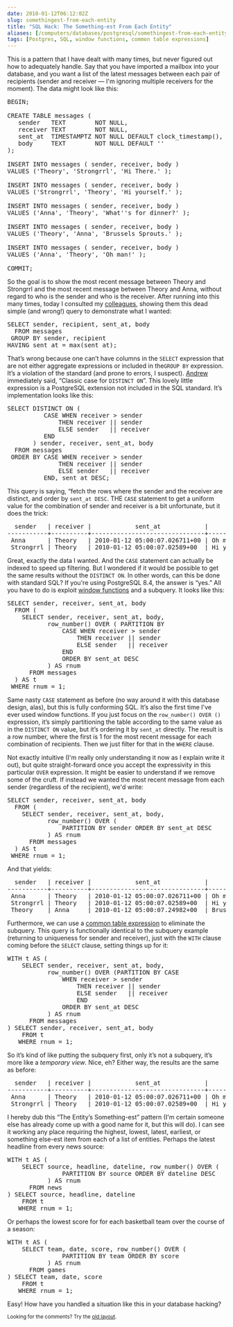 ```yaml
--- 
date: 2010-01-12T06:12:02Z
slug: somethingest-from-each-entity
title: "SQL Hack: The Something-est From Each Entity"
aliases: [/computers/databases/postgresql/somethingest-from-each-entity.html]
tags: [Postgres, SQL, window functions, common table expressions]
---
```


<p>This is a pattern that I have dealt with many times, but never figured out how to adequately handle. Say that you have imported a mailbox into your database, and you want a list of the latest messages between each pair of recipients (sender and receiver — I'm ignoring multiple receivers for the moment). The data might look like this:</p>

<pre>
BEGIN;

CREATE TABLE messages (
   sender   TEXT        NOT NULL,
   receiver TEXT        NOT NULL,
   sent_at  TIMESTAMPTZ NOT NULL DEFAULT clock_timestamp(),
   body     TEXT        NOT NULL DEFAULT &#x27;&#x27;
);

INSERT INTO messages ( sender, receiver, body )
VALUES (&#x27;Theory&#x27;, &#x27;Strongrrl&#x27;, &#x27;Hi There.&#x27; );

INSERT INTO messages ( sender, receiver, body )
VALUES (&#x27;Strongrrl&#x27;, &#x27;Theory&#x27;, &#x27;Hi yourself.&#x27; );

INSERT INTO messages ( sender, receiver, body )
VALUES (&#x27;Anna&#x27;, &#x27;Theory&#x27;, &#x27;What&#x27;&#x27;s for dinner?&#x27; );

INSERT INTO messages ( sender, receiver, body )
VALUES (&#x27;Theory&#x27;, &#x27;Anna&#x27;, &#x27;Brussels Sprouts.&#x27; );

INSERT INTO messages ( sender, receiver, body )
VALUES (&#x27;Anna&#x27;, &#x27;Theory&#x27;, &#x27;Oh man!&#x27; );

COMMIT;
</pre>

<p>So the goal is to show the most recent message between Theory and Strongrrl and the most recent message between Theory and Anna, without regard to who is the sender and who is the receiver. After running into this many times, today I consulted my <a href="http://www.pgexperts.com/people.html" title="PostgreSQL Experts">colleagues</a>, showing them this dead simple (and wrong!) query to demonstrate what I wanted:</p>

<pre>
SELECT sender, recipient, sent_at, body
  FROM messages
 GROUP BY sender, recipient
HAVING sent_at = max(sent_at);
</pre>

<p>That’s wrong because one can’t have columns in the <code>SELECT</code> expression that are not either aggregate expressions or included in the<code>GROUP BY</code> expression. It’s a violation of the standard (and prone to errors, I suspect). <a href="http://people.planetpostgresql.org/andrew/" title="Andrew's PostgreSQL blog">Andrew</a> immediately said, “Classic case for <code>DISTINCT ON</code>”. This lovely little expression is a PostgreSQL extension not included in the SQL standard. It’s implementation looks like this:</p>

<pre>
SELECT DISTINCT ON (
          CASE WHEN receiver &gt; sender
              THEN receiver || sender
              ELSE sender   || receiver
          END
       ) sender, receiver, sent_at, body
  FROM messages
 ORDER BY CASE WHEN receiver &gt; sender
              THEN receiver || sender
              ELSE sender   || receiver
          END, sent_at DESC;
</pre>

<p>This query is saying, “fetch the rows where the sender and the receiver are distinct, and order by <code>sent_at DESC</code>. THE <code>CASE</code> statement to get a uniform value for the combination of sender and receiver is a bit unfortunate, but it does the trick:</p>

<pre>
  sender   | receiver |            sent_at            |     body     
&#x2d;&#x2d;&#x2d;&#x2d;&#x2d;&#x2d;&#x2d;&#x2d;&#x2d;&#x2d;&#x2d;+&#x2d;&#x2d;&#x2d;&#x2d;&#x2d;&#x2d;&#x2d;&#x2d;&#x2d;&#x2d;+&#x2d;&#x2d;&#x2d;&#x2d;&#x2d;&#x2d;&#x2d;&#x2d;&#x2d;&#x2d;&#x2d;&#x2d;&#x2d;&#x2d;&#x2d;&#x2d;&#x2d;&#x2d;&#x2d;&#x2d;&#x2d;&#x2d;&#x2d;&#x2d;&#x2d;&#x2d;&#x2d;&#x2d;&#x2d;&#x2d;&#x2d;+&#x2d;&#x2d;&#x2d;&#x2d;&#x2d;&#x2d;&#x2d;&#x2d;&#x2d;&#x2d;&#x2d;&#x2d;&#x2d;&#x2d;
 Anna      | Theory   | 2010-01-12 05:00:07.026711+00 | Oh man!
 Strongrrl | Theory   | 2010-01-12 05:00:07.02589+00  | Hi yourself.
</pre>

<p>Great, exactly the data I wanted. And the <code>CASE</code> statement can actually be indexed to speed up filtering. But I wondered if it would be possible to get the same results without the <code>DISTINCT ON</code>. In other words, can this be done with standard SQL? If you're using PostgreSQL 8.4, the answer is “yes.” All you have to do is exploit <a href="http://www.postgresql.org/docs/current/static/tutorial-window.html" title="PostgreSQL Documentation: Window Functions">window functions</a> and a subquery. It looks like this:</p>

<pre>
SELECT sender, receiver, sent_at, body
  FROM (
    SELECT sender, receiver, sent_at, body,
           row_number() OVER ( PARTITION BY 
               CASE WHEN receiver &gt; sender
                   THEN receiver || sender
                   ELSE sender   || receiver
               END
               ORDER BY sent_at DESC
           ) AS rnum
      FROM messages
  ) AS t
 WHERE rnum = 1;
</pre>

<p>Same nasty <code>CASE</code> statement as before (no way around it with this database design, alas), but this is fully conforming SQL. It’s also the first time I've ever used window functions. If you just focus on the <code>row_number() OVER ()</code> expression, it’s simply partitioning the table according to the same value as in the <code>DISTINCT ON</code> value, but it’s ordering it by <code>sent_at</code> directly. The result is a row number, where the first is 1 for the most recent message for each combination of recipients. Then we just filter for that in the <code>WHERE</code> clause.</p>

<p>Not exactly intuitive (I'm really only understanding it now as I explain write it out), but quite straight-forward once you accept the expressivity in this particular <code>OVER</code> expression. It might be easier to understand if we remove some of the cruft. If instead we wanted the most recent message from each sender (regardless of the recipient), we'd write:</p>

<pre>
SELECT sender, receiver, sent_at, body
  FROM (
    SELECT sender, receiver, sent_at, body,
           row_number() OVER (
               PARTITION BY sender ORDER BY sent_at DESC
           ) AS rnum
      FROM messages
  ) AS t
 WHERE rnum = 1;
</pre>

<p>And that yields:</p>

<pre>
  sender   | receiver |            sent_at            |     body     
&#x2d;&#x2d;&#x2d;&#x2d;&#x2d;&#x2d;&#x2d;&#x2d;&#x2d;&#x2d;&#x2d;+&#x2d;&#x2d;&#x2d;&#x2d;&#x2d;&#x2d;&#x2d;&#x2d;&#x2d;&#x2d;+&#x2d;&#x2d;&#x2d;&#x2d;&#x2d;&#x2d;&#x2d;&#x2d;&#x2d;&#x2d;&#x2d;&#x2d;&#x2d;&#x2d;&#x2d;&#x2d;&#x2d;&#x2d;&#x2d;&#x2d;&#x2d;&#x2d;&#x2d;&#x2d;&#x2d;&#x2d;&#x2d;&#x2d;&#x2d;&#x2d;&#x2d;+&#x2d;&#x2d;&#x2d;&#x2d;&#x2d;&#x2d;&#x2d;&#x2d;&#x2d;&#x2d;&#x2d;&#x2d;&#x2d;&#x2d;
 Anna      | Theory   | 2010-01-12 05:00:07.026711+00 | Oh man!
 Strongrrl | Theory   | 2010-01-12 05:00:07.02589+00  | Hi yourself.
 Theory    | Anna     | 2010-01-12 05:00:07.24982+00  | Brussels Sprouts.
</pre>

<p>Furthermore, we can use a <a href="http://www.postgresql.org/docs/current/static/queries-with.html" title="PostgreSQL Documentation: WITH Queries">common table expression</a> to eliminate the subquery. This query is functionally identical to the subquery example (returning to uniqueness for sender and receiver), just with the <code>WITH</code> clause coming before the <code>SELECT</code> clause, setting things up for it:</p>

<pre>
WITH t AS (
    SELECT sender, receiver, sent_at, body,
           row_number() OVER (PARTITION BY CASE
               WHEN receiver &gt; sender
                   THEN receiver || sender
                   ELSE sender   || receiver
                   END
               ORDER BY sent_at DESC
           ) AS rnum
      FROM messages
) SELECT sender, receiver, sent_at, body
    FROM t
   WHERE rnum = 1;
</pre>

<p>So it’s kind of like putting the subquery first, only it’s not a subquery, it’s more like a <em>temporary view</em>. Nice, eh? Either way, the results are the same as before:</p>

<pre>
  sender   | receiver |            sent_at            |     body     
&#x2d;&#x2d;&#x2d;&#x2d;&#x2d;&#x2d;&#x2d;&#x2d;&#x2d;&#x2d;&#x2d;+&#x2d;&#x2d;&#x2d;&#x2d;&#x2d;&#x2d;&#x2d;&#x2d;&#x2d;&#x2d;+&#x2d;&#x2d;&#x2d;&#x2d;&#x2d;&#x2d;&#x2d;&#x2d;&#x2d;&#x2d;&#x2d;&#x2d;&#x2d;&#x2d;&#x2d;&#x2d;&#x2d;&#x2d;&#x2d;&#x2d;&#x2d;&#x2d;&#x2d;&#x2d;&#x2d;&#x2d;&#x2d;&#x2d;&#x2d;&#x2d;&#x2d;+&#x2d;&#x2d;&#x2d;&#x2d;&#x2d;&#x2d;&#x2d;&#x2d;&#x2d;&#x2d;&#x2d;&#x2d;&#x2d;&#x2d;
 Anna      | Theory   | 2010-01-12 05:00:07.026711+00 | Oh man!
 Strongrrl | Theory   | 2010-01-12 05:00:07.02589+00  | Hi yourself.
</pre>

<p>I hereby dub this “The Entity’s Something-est” pattern (I'm certain someone else has already come up with a good name for it, but this will do). I can see it working any place requiring the highest, lowest, latest, earliest, or something else-est item from each of a list of entities. Perhaps the latest headline from every news source:</p>

<pre>
WITH t AS (
    SELECT source, headline, dateline, row_number() OVER (
               PARTITION BY source ORDER BY dateline DESC
           ) AS rnum
      FROM news
) SELECT source, headline, dateline
    FROM t
   WHERE rnum = 1;
</pre>

<p>Or perhaps the lowest score for for each basketball team over the course of a season:</p>

<pre>
WITH t AS (
    SELECT team, date, score, row_number() OVER (
               PARTITION BY team ORDER BY score
           ) AS rnum
      FROM games
) SELECT team, date, score
    FROM t
   WHERE rnum = 1;
</pre>

<p>Easy! How have you handled a situation like this in your database hacking?</p>

<p class="past"><small>Looking for the comments? Try the <a rel="nofollow" href="//past.justatheory.com/computers/databases/postgresql/somethingest-from-each-entity.html">old layout</a>.</small></p>


